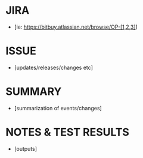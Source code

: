 # JIRA

* [ie: <https://bitbuy.atlassian.net/browse/OP-[1,2,3]>]

# ISSUE

 * [updates/releases/changes etc]

# SUMMARY

 * [summarization of events/changes]

# NOTES & TEST RESULTS

 * [outputs]
